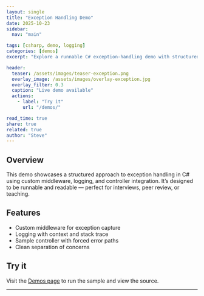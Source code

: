 ```yaml
---
layout: single
title: "Exception Handling Demo"
date: 2025-10-23
sidebar:
  nav: "main"

tags: [csharp, demo, logging]
categories: [demos]
excerpt: "Explore a runnable C# exception-handling demo with structured logging and controller logic."

header:
  teaser: /assets/images/teaser-exception.png
  overlay_image: /assets/images/overlay-exception.jpg
  overlay_filter: 0.3
  caption: "Live demo available"
  actions:
    - label: "Try it"
      url: "/demos/"

read_time: true
share: true
related: true
author: "Steve"
---
```


## Overview

This demo showcases a structured approach to exception handling in C# using custom middleware, logging, and controller integration. It’s designed to be runnable and readable — perfect for interviews, peer review, or teaching.

## Features

- Custom middleware for exception capture  
- Logging with context and stack trace  
- Sample controller with forced error paths  
- Clean separation of concerns

## Try it

Visit the <a href="/steves-pages/demos/">Demos page</a> to run the sample and view the source.

---